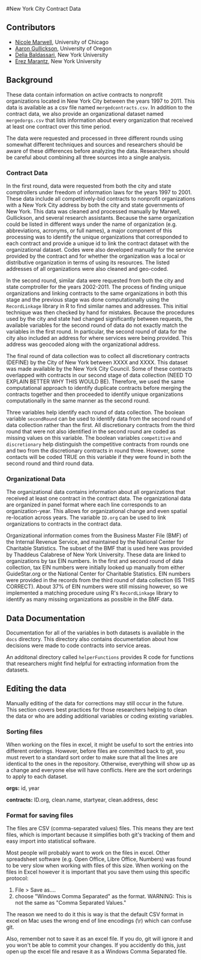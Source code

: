 #New York City Contract Data

## Contributors

- [Nicole Marwell](mailto:nmarwell@chicago.edu), University of Chicago
- [Aaron Gullickson](mailto:aarong@uoregon.edu), University of Oregon
- [Delia Baldassari](mailto:delia.b@nyu.edu), New York University
- [Erez Marantz](mailto:erezinyo@gmail.com), New York University

## Background

These data contain information on active contracts to nonprofit organizations located in New York City between the years 1997 to 2011. This data is available as a csv file named `mergedcontracts.csv`. In addition to the contract data, we also provide an organizational dataset named `mergedorgs.csv` that lists information about every organization that received at least one contract over this time period. 

The data were requested and processed in three different rounds using somewhat different techniques and sources and researchers should be aware of these differences before analyzing the data. Researchers should be careful about combining all three sources into a single analysis. 

### Contract Data

In the first round, data were requested from both the city and state comptrollers under freedom of information laws for the years 1997 to 2001. These data include all competitively-bid contracts to nonprofit organizations with a New York City address by both the city and state governments of New York. This data was cleaned and processed manually by Marwell, Gullickson, and several research assistants. Because the same organization could be listed in different ways under the name of organization (e.g. abbreviations, acronyms, or full names), a major component of this processing was to identify the unique organizations that corresponded to each contract and provide a unique id to link the contract dataset with the organizational dataset. Codes were also developed manually for the service provided by the contract and for whether the organization was a local or distributive organization in terms of using its resources. The listed addresses of all organizations were also cleaned and geo-coded. 

In the second round, similar data were requested from both the city and state comptroller for the years 2002-2011. The process of finding unique organizations and linking contracts to the same organizations in both this stage and the previous stage was done computationally using the `RecordLinkage` library in R to find similar names and addresses. This initial technique was then checked by hand for mistakes. Because the procedures used by the city and state had changed significantly between requests, the available variables for the second round of data do not exactly match the variables in the first round. In particular, the second round of data for the city also included an address for where services were being provided. This address was geocoded along with the organizational address. 

The final round of data collection was to collect all discretionary contracts (DEFINE) by the City of New York between XXXX and XXXX. This dataset was made available by the New York City Council. Some of these contracts overlapped with contracts in our second stage of data collection (NEED TO EXPLAIN BETTER WHY THIS WOULD BE). Therefore, we used the same computational approach to identify duplicate contracts before merging the contracts together and then proceeded to identify unique organizations computationally in the same manner as the second round. 

Three variables help identify each round of data collection. The boolean variable `secondRound` can be used to identify data from the second round of data collection rather than the first. All discretionary contracts from the third round that were not also identified in the second round are coded as missing values on this variable. The boolean variables `competitive` and `discretionary` help distinguish the competitive contracts from rounds one and two from the discretionary contracts in round three. However, some contacts will be coded TRUE on this variable if they were found in both the second round and third round data. 

### Organizational Data

The organizational data contains information about all organizations that received at least one contract in the contract data. The organizational data are organized in panel format where each line corresponds to an organization-year. This allows for organizational change and even spatial re-location across years. The variable `ID.org` can be used to link organizations to contracts in the contract data. 

Organizational information comes from the Business Master File (BMF) of the Internal Revenue Service, and maintained by the National Center for Charitable Statistics. The subset of the BMF that is used here was provided by Thaddeus Calabrese of New York University. These data are linked to organizations by tax EIN numbers. In the first and second round of data collection, tax EIN numbers were initially looked up manually from either GuideStar.org or the National Center for Charitable Statistics. EIN numbers were provided in the records from the third round of data collection (IS THIS CORRECT). About 37% of EIN numbers were still missing however, so we implemented a matching procedure using R's `RecordLinkage` library to identify as many missing organizations as possible in the BMF data. 

## Data Documentation

Documentation for all of the variables in both datasets is available in the `docs` directory. This directory also contains documentation about how decisions were made to code contracts into service areas. 

An additonal directory called `helperFunctions` provides R code for functions that researchers might find helpful for extracting information from the datasets. 

## Editing the data

Manually editing of the data for corrections may still occur in the future. This section covers best practices for those researchers helping to clean the data or who are adding additional variables or coding existing variables. 

### Sorting files
When working on the files in excel, it might be useful to sort the entries into different orderings. However, before files are committed back to git, you must revert to a standard sort order to make sure that all the lines are identical to the ones in the repository. Otherwise, everything will show up as a change and everyone else will have conflicts. Here are the sort orderings to apply to each dataset.

**orgs:** id, year

**contracts:** ID.org, clean.name, startyear, clean.address, desc

### Format for saving files
The files are CSV (comma-separated values) files. This means they are text files, which is important because it simplifies both git's tracking of them and easy import into statistical software. 

Most people will probably want to work on the files in excel. Other spreadsheet software (e.g. Open  Office, Libre Office, Numbers) was found to be very slow when working with files of this size. When working on the files in Excel however it is important that you save them using this specific protocol:

1. File > Save as....
2. choose "Windows Comma Separated" as the format. WARNING: This is not the same as "Comma Separated Values."

The reason we need to do it this is way is that the default CSV format in excel on Mac uses the wrong end of line encodings (\r) which can confuse git.  

Also, remember not to save it as an excel file. If you do, git will ignore it and you won't be able to commit your changes. If you accidently do this, just open up the excel file and resave it as a Windows Comma Separated file. 
